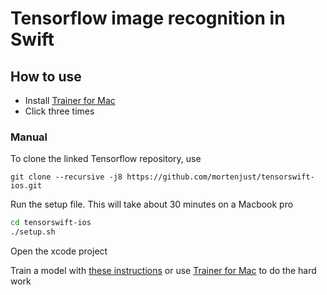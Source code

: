 # Tensorflow image recognition in Swift

## How to use
 * Install <a href="http://github.com/mortenjust/trainer-mac">Trainer for Mac</a>
 * Click three times


### Manual

To clone the linked Tensorflow repository, use
```
git clone --recursive -j8 https://github.com/mortenjust/tensorswift-ios.git
```

Run the setup file. This will take about 30 minutes on a Macbook pro
```bash
cd tensorswift-ios
./setup.sh
```
Open the xcode project

Train a model with <a href="https://www.tensorflow.org/how_tos/image_retraining/">these instructions</a> or use <a href="http://github.com/mortenjust/trainer-mac">Trainer for Mac</a> to do the hard work
